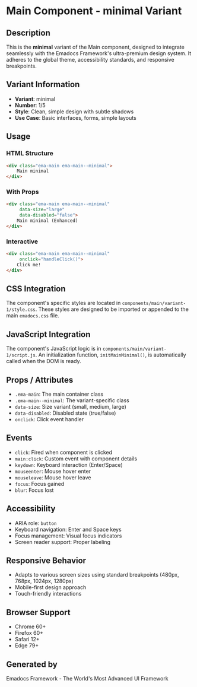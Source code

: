 # Main Component - minimal Variant

## Description
This is the **minimal** variant of the Main component, designed to integrate seamlessly with the Emadocs Framework's ultra-premium design system. It adheres to the global theme, accessibility standards, and responsive breakpoints.

## Variant Information
- **Variant**: minimal
- **Number**: 1/5
- **Style**: Clean, simple design with subtle shadows
- **Use Case**: Basic interfaces, forms, simple layouts

## Usage

### HTML Structure
```html
<div class="ema-main ema-main--minimal">
    Main minimal
</div>
```

### With Props
```html
<div class="ema-main ema-main--minimal" 
     data-size="large" 
     data-disabled="false">
    Main minimal (Enhanced)
</div>
```

### Interactive
```html
<div class="ema-main ema-main--minimal" 
     onclick="handleClick()">
    Click me!
</div>
```

## CSS Integration
The component's specific styles are located in `components/main/variant-1/style.css`. These styles are designed to be imported or appended to the main `emadocs.css` file.

## JavaScript Integration
The component's JavaScript logic is in `components/main/variant-1/script.js`. An initialization function, `initMainMinimal()`, is automatically called when the DOM is ready.

## Props / Attributes
- `.ema-main`: The main container class
- `.ema-main--minimal`: The variant-specific class
- `data-size`: Size variant (small, medium, large)
- `data-disabled`: Disabled state (true/false)
- `onclick`: Click event handler

## Events
- `click`: Fired when component is clicked
- `main:click`: Custom event with component details
- `keydown`: Keyboard interaction (Enter/Space)
- `mouseenter`: Mouse hover enter
- `mouseleave`: Mouse hover leave
- `focus`: Focus gained
- `blur`: Focus lost

## Accessibility
- ARIA role: `button`
- Keyboard navigation: Enter and Space keys
- Focus management: Visual focus indicators
- Screen reader support: Proper labeling

## Responsive Behavior
- Adapts to various screen sizes using standard breakpoints (480px, 768px, 1024px, 1280px)
- Mobile-first design approach
- Touch-friendly interactions

## Browser Support
- Chrome 60+
- Firefox 60+
- Safari 12+
- Edge 79+

## Generated by
Emadocs Framework - The World's Most Advanced UI Framework
